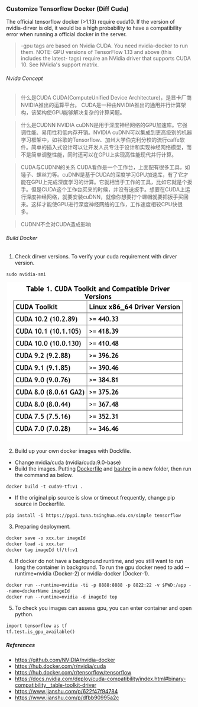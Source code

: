 ### Customize Tensorflow Docker (Diff Cuda)

The official tensorflow docker (>1.13) require cuda10. If the version of nvidia-dirver is old, it would be a high probability to have a compatibility error when running a official docker in the server.  

>-gpu tags are based on Nvidia CUDA. You need nvidia-docker to run them. NOTE: GPU versions of TensorFlow 1.13 and above (this includes the latest- tags) require an NVidia driver that supports CUDA 10. See NVidia's support matrix.

###### Nvida Concept
> 什么是CUDA
CUDA(ComputeUnified Device Architecture)，是显卡厂商NVIDIA推出的运算平台。 CUDA是一种由NVIDIA推出的通用并行计算架构，该架构使GPU能够解决复杂的计算问题。

> 什么是CUDNN
NVIDIA cuDNN是用于深度神经网络的GPU加速库。它强调性能、易用性和低内存开销。NVIDIA cuDNN可以集成到更高级别的机器学习框架中，如谷歌的Tensorflow、加州大学伯克利分校的流行caffe软件。简单的插入式设计可以让开发人员专注于设计和实现神经网络模型，而不是简单调整性能，同时还可以在GPU上实现高性能现代并行计算。

> CUDA与CUDNN的关系
CUDA看作是一个工作台，上面配有很多工具，如锤子、螺丝刀等。cuDNN是基于CUDA的深度学习GPU加速库，有了它才能在GPU上完成深度学习的计算。它就相当于工作的工具，比如它就是个扳手。但是CUDA这个工作台买来的时候，并没有送扳手。想要在CUDA上运行深度神经网络，就要安装cuDNN，就像你想要拧个螺帽就要把扳手买回来。这样才能使GPU进行深度神经网络的工作，工作速度相较CPU快很多。

> CUDNN不会对CUDA造成影响


###### Build Docker

1. Check dirver versions. To verify your cuda requirement with dirver version.
```
sudo nvidia-smi
```
<p align="center">
  <img src="images/ss-04.png" width="500"></img>
</p>

2. Build up your own docker images with Dockfile.
  - Change nvidia/cuda (nvidia/cuda:9.0-base)
  - Build the images. Putting [Dockerfile](documents/Dockerfile) and [bashrc](documents/bashrc) in a new folder, then run the command as below.
  ```
  docker build -t cuda9-tf:v1 .
  ```
  - If the original pip source is slow or timeout frequently, change pip source in Dockerfile.
  ```
  pip install -i https://pypi.tuna.tsinghua.edu.cn/simple tensorflow
  ```

3. Preparing deployment.
  ```
  docker save -o xxx.tar imageId
  docker load -i xxx.tar
  docker tag imageId tf/tf:v1
  ```

4. If docker do not have a background runtime, and you still want to run long the container in background. To run the gpu docker need to add --runtime=nvidia (Docker-2) or nvidia-docker (Docker-1).
```
docker run --runtime=nvidia -ti -p 8888:8888 -p 8822:22 -v $PWD:/app --name=dockerName imageId
docker run --runtime=nvidia -d imageId top
```

5. To check you images can assess gpu, you can enter container and open python.
```
import tensorflow as tf
tf.test.is_gpu_available()
```

##### References
- https://github.com/NVIDIA/nvidia-docker
- https://hub.docker.com/r/nvidia/cuda
- https://hub.docker.com/r/tensorflow/tensorflow
- https://docs.nvidia.com/deploy/cuda-compatibility/index.html#binary-compatibility__table-toolkit-driver
- https://www.jianshu.com/p/622f47f94784
- https://www.jianshu.com/p/dfbb90995a2c

